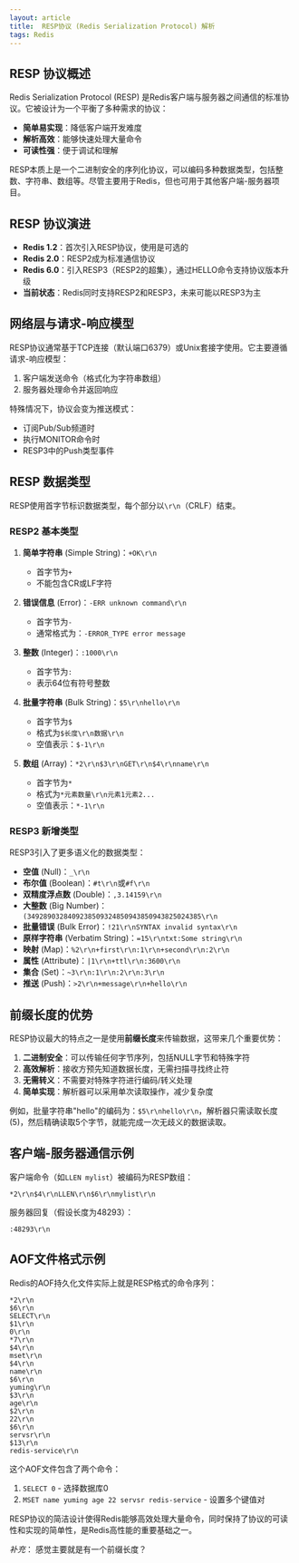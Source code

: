 ```yaml
---
layout: article
title:  RESP协议 (Redis Serialization Protocol) 解析
tags: Redis
---
```


## RESP 协议概述

Redis Serialization Protocol (RESP) 是Redis客户端与服务器之间通信的标准协议。它被设计为一个平衡了多种需求的协议：

- **简单易实现**：降低客户端开发难度
- **解析高效**：能够快速处理大量命令
- **可读性强**：便于调试和理解

RESP本质上是一个二进制安全的序列化协议，可以编码多种数据类型，包括整数、字符串、数组等。尽管主要用于Redis，但也可用于其他客户端-服务器项目。

## RESP 协议演进

- **Redis 1.2**：首次引入RESP协议，使用是可选的
- **Redis 2.0**：RESP2成为标准通信协议
- **Redis 6.0**：引入RESP3（RESP2的超集），通过HELLO命令支持协议版本升级
- **当前状态**：Redis同时支持RESP2和RESP3，未来可能以RESP3为主

## 网络层与请求-响应模型

RESP协议通常基于TCP连接（默认端口6379）或Unix套接字使用。它主要遵循请求-响应模型：

1. 客户端发送命令（格式化为字符串数组）
2. 服务器处理命令并返回响应

特殊情况下，协议会变为推送模式：
- 订阅Pub/Sub频道时
- 执行MONITOR命令时
- RESP3中的Push类型事件

## RESP 数据类型

RESP使用首字节标识数据类型，每个部分以`\r\n`（CRLF）结束。

### RESP2 基本类型

1. **简单字符串** (Simple String)：`+OK\r\n`
   - 首字节为`+`
   - 不能包含CR或LF字符

2. **错误信息** (Error)：`-ERR unknown command\r\n`
   - 首字节为`-`
   - 通常格式为：`-ERROR_TYPE error message`

3. **整数** (Integer)：`:1000\r\n`
   - 首字节为`:`
   - 表示64位有符号整数

4. **批量字符串** (Bulk String)：`$5\r\nhello\r\n`
   - 首字节为`$`
   - 格式为`$长度\r\n数据\r\n`
   - 空值表示：`$-1\r\n`

5. **数组** (Array)：`*2\r\n$3\r\nGET\r\n$4\r\nname\r\n`
   - 首字节为`*`
   - 格式为`*元素数量\r\n元素1元素2...`
   - 空值表示：`*-1\r\n`

### RESP3 新增类型

RESP3引入了更多语义化的数据类型：

- **空值** (Null)：`_\r\n`
- **布尔值** (Boolean)：`#t\r\n`或`#f\r\n`
- **双精度浮点数** (Double)：`,3.14159\r\n`
- **大整数** (Big Number)：`(3492890328409238509324850943850943825024385\r\n`
- **批量错误** (Bulk Error)：`!21\r\nSYNTAX invalid syntax\r\n`
- **原样字符串** (Verbatim String)：`=15\r\ntxt:Some string\r\n`
- **映射** (Map)：`%2\r\n+first\r\n:1\r\n+second\r\n:2\r\n`
- **属性** (Attribute)：`|1\r\n+ttl\r\n:3600\r\n`
- **集合** (Set)：`~3\r\n:1\r\n:2\r\n:3\r\n`
- **推送** (Push)：`>2\r\n+message\r\n+hello\r\n`

## 前缀长度的优势

RESP协议最大的特点之一是使用**前缀长度**来传输数据，这带来几个重要优势：

1. **二进制安全**：可以传输任何字节序列，包括NULL字节和特殊字符
2. **高效解析**：接收方预先知道数据长度，无需扫描寻找终止符
3. **无需转义**：不需要对特殊字符进行编码/转义处理
4. **简单实现**：解析器可以采用单次读取操作，减少复杂度

例如，批量字符串"hello"的编码为：`$5\r\nhello\r\n`，解析器只需读取长度(5)，然后精确读取5个字节，就能完成一次无歧义的数据读取。

## 客户端-服务器通信示例

客户端命令（如`LLEN mylist`）被编码为RESP数组：

```
*2\r\n$4\r\nLLEN\r\n$6\r\nmylist\r\n
```

服务器回复（假设长度为48293）：

```
:48293\r\n
```

## AOF文件格式示例

Redis的AOF持久化文件实际上就是RESP格式的命令序列：

```
*2\r\n
$6\r\n
SELECT\r\n
$1\r\n
0\r\n
*7\r\n
$4\r\n
mset\r\n
$4\r\n
name\r\n
$6\r\n
yuming\r\n
$3\r\n
age\r\n
$2\r\n
22\r\n
$6\r\n
servsr\r\n
$13\r\n
redis-service\r\n
```

这个AOF文件包含了两个命令：
1. `SELECT 0` - 选择数据库0
2. `MSET name yuming age 22 servsr redis-service` - 设置多个键值对

RESP协议的简洁设计使得Redis能够高效处理大量命令，同时保持了协议的可读性和实现的简单性，是Redis高性能的重要基础之一。

*补充*： 感觉主要就是有一个前缀长度？